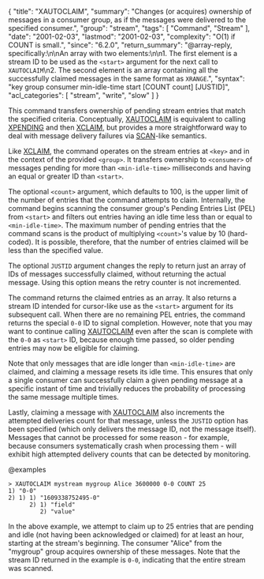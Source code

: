 {
  "title": "XAUTOCLAIM",
  "summary": "Changes (or acquires) ownership of messages in a consumer group, as if the messages were delivered to the specified consumer.",
  "group": "stream",
  "tags": [
    "Command",
    "Stream"
  ],
  "date": "2001-02-03",
  "lastmod": "2001-02-03",
  "complexity": "O(1) if COUNT is small.",
  "since": "6.2.0",
  "return_summary": "@array-reply, specifically:\n\nAn array with two elements:\n\n1. The first element is a stream ID to be used as the `<start>` argument for the next call to `XAUTOCLAIM`\n2. The second element is an array containing all the successfully claimed messages in the same format as `XRANGE`.",
  "syntax": "key group consumer min-idle-time start [COUNT count] [JUSTID]",
  "acl_categories": [
    "stream",
    "write",
    "slow"
  ]
}

This command transfers ownership of pending stream entries that match the specified criteria. Conceptually, [XAUTOCLAIM](/commands/xautoclaim)  is equivalent to calling [XPENDING](/commands/xpending) and then [XCLAIM](/commands/xclaim),
but provides a more straightforward way to deal with message delivery failures via [SCAN](/commands/scan)-like semantics.

Like [XCLAIM](/commands/xclaim), the command operates on the stream entries at `<key>` and in the context of the provided `<group>`.
It transfers ownership to `<consumer>` of messages pending for more than `<min-idle-time>` milliseconds and having an equal or greater ID than `<start>`.

The optional `<count>` argument, which defaults to 100, is the upper limit of the number of entries that the command attempts to claim.
Internally, the command begins scanning the consumer group's Pending Entries List (PEL) from `<start>` and filters out entries having an idle time less than or equal to `<min-idle-time>`.
The maximum number of pending entries that the command scans is the product of multiplying `<count>`'s value by 10 (hard-coded).
It is possible, therefore, that the number of entries claimed will be less than the specified value.

The optional `JUSTID` argument changes the reply to return just an array of IDs of messages successfully claimed, without returning the actual message.
Using this option means the retry counter is not incremented.

The command returns the claimed entries as an array. It also returns a stream ID intended for cursor-like use as the `<start>` argument for its subsequent call.
When there are no remaining PEL entries, the command returns the special `0-0` ID to signal completion.
However, note that you may want to continue calling [XAUTOCLAIM](/commands/xautoclaim) even after the scan is complete with the `0-0` as `<start>` ID, because enough time passed, so older pending entries may now be eligible for claiming.

Note that only messages that are idle longer than `<min-idle-time>` are claimed, and claiming a message resets its idle time.
This ensures that only a single consumer can successfully claim a given pending message at a specific instant of time and trivially reduces the probability of processing the same message multiple times.

Lastly, claiming a message with [XAUTOCLAIM](/commands/xautoclaim) also increments the attempted deliveries count for that message, unless the `JUSTID` option has been specified (which only delivers the message ID, not the message itself).
Messages that cannot be processed for some reason - for example, because consumers systematically crash when processing them - will exhibit high attempted delivery counts that can be detected by monitoring.

@examples

```
> XAUTOCLAIM mystream mygroup Alice 3600000 0-0 COUNT 25
1) "0-0"
2) 1) 1) "1609338752495-0"
      2) 1) "field"
         2) "value"
```

In the above example, we attempt to claim up to 25 entries that are pending and idle (not having been acknowledged or claimed) for at least an hour, starting at the stream's beginning.
The consumer "Alice" from the "mygroup" group acquires ownership of these messages.
Note that the stream ID returned in the example is `0-0`, indicating that the entire stream was scanned.

